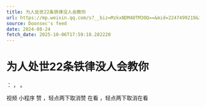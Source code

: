 ```yaml
---
title: 为人处世22条铁律没人会教你
url: https://mp.weixin.qq.com/s?__biz=MzkxNDM4OTM3OQ==&mid=2247499219&idx=1&sn=fd017d9a19a6a3defe164959d5843e0e
source: Doonsec's feed
date: 2024-08-24
fetch_date: 2025-10-06T17:59:18.282220
---
```


# 为人处世22条铁律没人会教你

：
，
。

视频
小程序
赞
，轻点两下取消赞
在看
，轻点两下取消在看
